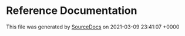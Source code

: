 # Reference Documentation

This file was generated by [SourceDocs](https://github.com/eneko/SourceDocs) on 2021-03-09 23:41:07 +0000